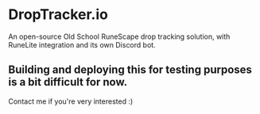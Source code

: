 # DropTracker.io

An open-source Old School RuneScape drop tracking solution, with RuneLite integration and its own Discord bot.

## Building and deploying this for testing purposes is a bit difficult for now.

Contact me if you're very interested :)
